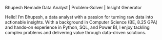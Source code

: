 Bhupesh Nemade
Data Analyst | Problem-Solver | Insight Generator

Hello! I’m Bhupesh, a data analyst with a passion for turning raw data into actionable insights. With a background in Computer Science (BE, 8.25 GPA) and hands-on experience in Python, SQL, and Power BI, I enjoy tackling complex problems and delivering value through data-driven solutions.
